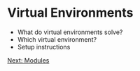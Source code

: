 Virtual Environments
====================

- What do virtual environments solve?
- Which virtual environment?
- Setup instructions

[Next: Modules][1]

[1]: ch_06_modules.md 'Chapter 6: Modules'
